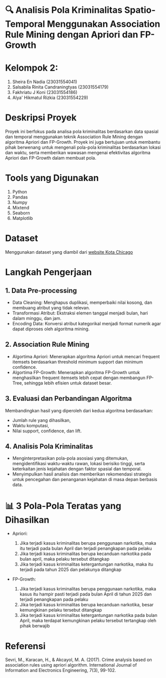 # **🔍 Analisis Pola Kriminalitas Spatio-Temporal Menggunakan Association Rule Mining dengan Apriori dan FP-Growth**
# **Kelompok 2:**
1. Sheira En Nadia (23031554041)
2. Salsabila Rinita Candraningtyas (23031554179)
3. Fakhriatu J Koni (23031554186)
4. Alya' Hikmatul Rizkia (23031554229)

# **Deskripsi Proyek**
Proyek ini berfokus pada analisa pola kriminalitas berdasarkan data spasial dan temporal menggunakan teknik Association Rule Mining dengan algoritma Apriori dan FP-Growth. Proyek ini juga bertujuan untuk membantu pihak berwenang untuk mengenali pola-pola kriminalitas berdasarkan lokasi dan waktu, serta memberikan wawasan mengenai efektivitas algoritma Apriori dan FP-Growth dalam membuat pola.

# **Tools yang Digunakan**
1. Python
2. Pandas
3. Numpy
4. Mixtend
5. Seaborn
6. Matplotlib

# **Dataset**
Menggunakan dataset yang diambil dari [website Kota Chicago](https://data.cityofchicago.org/Public-Safety/Crimes-2001-to-Present/ijzp-q8t2/data_preview)

# **Langkah Pengerjaan**
## 1. Data Pre-processing
- Data Cleaning: Menghapus duplikasi, memperbaiki nilai kosong, dan membuang atribut yang tidak relevan.
- Transformasi Atribut: Ekstraksi elemen tanggal menjadi bulan, hari dalam minggu, dan jam.
- Encoding Data: Konversi atribut kategorikal menjadi format numerik agar dapat diproses oleh algoritma mining.

## 2. Association Rule Mining
- Algortima Apriori: Menerapkan algoritma Apriori untuk mencari frequent itemsets berdasarkan threshold minimum support dan minimum confidence.
- Algortima FP-Growth: Menerapkan algoritma FP-Growth untuk menghasilkan frequent itemsets lebih cepat dengan membangun FP-Tree, sehingga lebih efisien untuk dataset besar.

## 3. Evaluasi dan Perbandingan Algoritma
Membandingkan hasil yang diperoleh dari kedua algoritma berdasarkan:
- Jumlah rule yang dihasilkan,
- Waktu komputasi,
- Nilai support, confidence, dan lift.  

## 4. Analisis Pola Kriminalitas
- Menginterpretasikan pola-pola asosiasi yang ditemukan, mengidentifikasi waktu-waktu rawan, lokasi berisiko tinggi, serta keterkaitan jenis kejahatan dengan faktor spasial dan temporal.
- Menyimpulkan hasil analisis dan memberikan rekomendasi strategis untuk pencegahan dan penanganan kejahatan di masa depan berbasis data.

# 📊 3 Pola-Pola Teratas yang Dihasilkan
- Apriori:
  1. Jika terjadi kasus kriminalitas berupa penggunaan narkotika, maka itu terjadi pada bulan April dan terjadi penangkapan pada pelaku
  2. Jika terjadi kasus kriminalitas berupa kecanduan narkotika pada bulan april, maka pelaku tersebut ditangkap
  3. Jika terjadi kasus kriminalitas ketergantungan narkotika, maka itu terjadi pada tahun 2025 dan pelakunya ditangkap

- FP-Growth:
  1. Jika terjadi kasus kriminalitas berupa penggunaan narkotika, maka kasus itu hampir pasti terjadi pada bulan April di tahun 2025 dan terjadi penangkapan pada pelaku
  2. Jika terjadi kasus kriminalitas berupa kecanduan narkotika, besar kemungkinan pelaku tersebut ditangkap
  3. Jika terjadi kasus kriminalitas ketergantungan narkotika pada bulan April, maka terdapat kemungkinan pelaku tersebut tertangkap oleh pihak berwajib

# Referensi
Sevri, M., Karacan, H., & Akcayol, M. A. (2017). Crime analysis based on association rules using apriori algorithm. International Journal of Information and Electronics Engineering, 7(3), 99-102.
